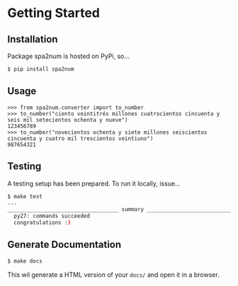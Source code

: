 # Getting Started

## Installation
Package spa2num is hosted on PyPi, so...

```bash
$ pip install spa2num
```

## Usage

```code
>>> from spa2num.converter import to_number
>>> to_number("ciento veintitrés millones cuatrocientos cincuenta y seis mil setecientos ochenta y nueve")
123456789
>>> to_number("novecientos ochenta y siete millones seiscientos cincuenta y cuatro mil trescientos veintiuno")
987654321
```

## Testing

A testing setup has been prepared. To run it locally, issue...

```bash
$ make test
...
___________________________________ summary ____________________________________
  py27: commands succeeded
  congratulations :)
```

## Generate Documentation

```bash
$ make docs
```

This wil generate a HTML version of your `docs/` and open it in a browser.
